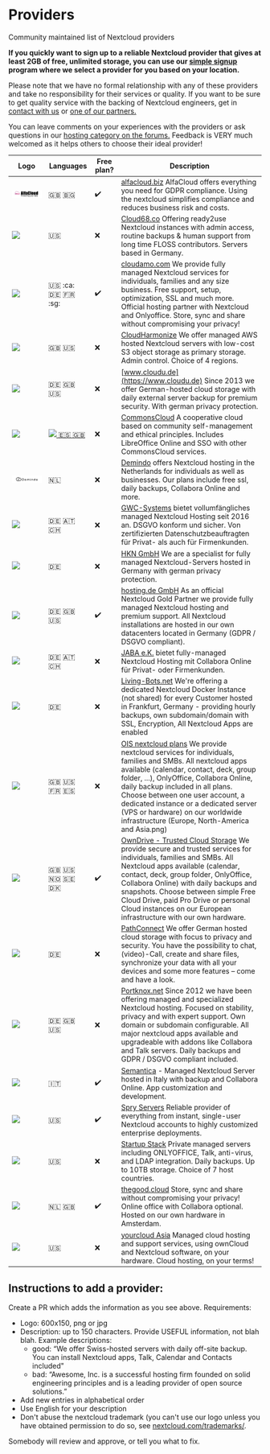 # Providers

Community maintained list of Nextcloud providers

**If you quickly want to sign up to a reliable Nextcloud provider that gives at least 2GB of free, unlimited storage, you can use our [simple signup](https://nextcloud.com/signup/) program where we select a provider for you based on your location.**

Please note that we have no formal relationship with any of these providers and take no responsibility for their services or quality. If you want to be sure to get quality service with the backing of Nextcloud engineers, get in [contact with us](https://nextcloud.com/enterprise/buy/) or [one of our partners.](https://nextcloud.com/partners/)

You can leave comments on your experiences with the providers or ask questions in our [hosting category on the forums.](https://help.nextcloud.com/c/hosting) Feedback is VERY much welcomed as it helps others to choose their ideal provider!

| Logo          | Languages     | Free plan?    | Description  |
| ------------- | ------------- | ------------- |------------- |
|<a href="https://www.alfacloud.biz"> ![](https://github.com/alfabg/providers/blob/master/logos/logo_transparent.png)</a> | :gb: :bulgaria: | ✔️ | [alfacloud.biz](https://www.alfacloud.biz) AlfaCloud offers everything you need for GDPR compliance. Using the nextcloud simplifies compliance and reduces business risk and costs. |
|<a href="https://cloud68.co"> ![](https://github.com/nextcloud/providers/raw/master/logos/Cloud68.co.png.png)</a> | :us: | ❌ | [Cloud68.co](https://cloud68.co) Offering ready2use Nextcloud instances with admin access, routine backups & human support from long time FLOSS contributors. Servers based in Germany. |
|<a href="https://cloudamo.com"> ![](https://github.com/nextcloud/providers/raw/master/logos/cloudamo.com.png.png)</a> | :us: :ca: :de: :fr: :sg:| ✔️ | [cloudamo.com](https://cloudamo.com) We provide fully managed Nextcloud services for individuals, families and any size business. Free support, setup, optimization, SSL and much more. Official hosting partner with Nextcloud and Onlyoffice. Store, sync and share without compromising your privacy! |
|<a href="https://cloudharmonize.com"> ![](https://github.com/nextcloud/providers/raw/master/logos/cloudharmonize.png.png)</a> | :uk: :us:| ❌ | [CloudHarmonize](https://cloudharmonize.com) We offer managed AWS hosted Nextcloud servers with low-cost S3 object storage as primary storage. Admin control. Choice of 4 regions. |
|<a href="https://www.cloudu.de"> ![](https://github.com/nextcloud/providers/raw/master/logos/www.cloudu.de.png.png)</a> | :de: :gb: :us: | ❌ | [www.cloudu.de](https://www.cloudu.de) Since 2013 we offer German-hosted cloud storage with daily external server backup for premium security. With german privacy protection. |
|<a href="https://commonscloud.coop"> ![](https://github.com/nextcloud/providers/raw/master/logos/commonscloud.png.png)</a> |<a href=""> ![](https://upload.wikimedia.org/wikipedia/commons/thumb/e/ef/Icona_bandera_Catalunya.png/16px-Icona_bandera_Catalunya.png) :es: :uk: | ❌ | [CommonsCloud](https://commonscloud.coop) A cooperative cloud based on community self-management and ethical principles. Includes LibreOffice Online and SSO with other CommonsCloud services. |
|<a href="https://demindo.com"> ![](https://github.com/nextcloud/providers/raw/master/logos/demindo.png)  | :netherlands: | ❌ | [Demindo](https://demindo.com) offers Nextcloud hosting in the Netherlands for individuals as well as businesses. Our plans include free ssl, daily backups, Collabora Online and more. |
|<a href="https://gwc-systems.de"> ![](https://github.com/nextcloud/providers/raw/master/logos/gwc_systems.png.png)</a> | :de: :austria: :switzerland: | ❌ | [GWC-Systems](https://gwc-systems.de) bietet vollumfängliches managed Nextcloud Hosting seit 2016 an. DSGVO konform und sicher. Von zertifizierten Datenschutzbeauftragten für Privat- als auch für Firmenkunden.  |
|<a href="https://www.hkn.de/nextcloud-server.php"> ![](https://github.com/nextcloud/providers/raw/master/logos/hkn.jpg.png)</a> | :de: | ❌ | [HKN GmbH](https://www.hkn.de/nextcloud-server.php) We are a specialist for fully managed Nextcloud-Servers hosted in Germany with german privacy protection. |
| <a href="https://hosting.de">![](logos/hosting.de.png.png)</a> | :de: :gb: :us: | ✔️ | [hosting.de GmbH](https://hosting.de) As an official Nextcloud Gold Partner we provide fully managed Nextcloud hosting and premium support. All Nextcloud installations are hosted in our own datacenters located in Germany (GDPR / DSGVO compliant). |
|<a href="https://www.jaba.hosting/nextcloud/"> ![](https://user-images.githubusercontent.com/9932751/77157559-e572b400-6aa1-11ea-99de-ed0e5b8210ac.jpg.png)</a> | :de: :austria: :switzerland: | ❌ | [JABA e.K.](https://www.jaba.hosting/nextcloud/) bietet fully-managed Nextcloud Hosting mit Collabora Online für Privat- oder Firmenkunden. |
|<a href="">  ![](logos/Living-bots.net.png.png)</a> | :de: | ❌ | [Living-Bots.net](https://living-bots.net) We're offering a dedicated Nextcloud Docker Instance (not shared) for every Customer hosted in Frankfurt, Germany - providing hourly backups, own subdomain/domain with SSL, Encryption, All Nextcloud Apps are enabled |
|<a href=""> ![](https://raw.githubusercontent.com/nextcloud/providers/master/logos/OpenITStore.png.png)</a> | :gb: :us: :fr: :es: | ❌ | [OIS nextcloud plans](https://openitstore.com/nextcloud/) We provide nextcloud services for individuals, families and SMBs. All nextcloud apps available (calendar, contact, deck, group folder, ...), OnlyOffice, Collabora Online, daily backup included in all plans. Choose between one user account, a dedicated instance or a dedicated server (VPS or hardware) on our worldwide infrastructure (Europe, North-America and Asia.png)</a> |
|<a href="https://owndrive.com/"> ![](https://raw.githubusercontent.com/nextcloud/providers/master/logos/OwnDrive.png.png)</a> | :gb: :us: :norway: :sweden: :denmark: | ✔️ | [OwnDrive - Trusted Cloud Storage](https://owndrive.com/) We provide secure and trusted services for individuals, families and SMBs. All Nextcloud apps available (calendar, contact, deck, group folder, OnlyOffice, Collabora Online) with daily backups and snapshots. Choose between simple Free Cloud Drive, paid Pro Drive or personal Cloud instances on our European infrastructure with our own hardware. |
|<a href="https://pathconnect.de"> ![](https://github.com/moritz76/PathConnect/blob/master/PathConnectLogo.png.png)</a> | :de: | ❌ | [PathConnect](https://pathconnect.de) We offer German hosted cloud storage with focus to privacy and security. You have the possibility to chat, (video)-Call, create and share files, synchronize your data with all your devices and some more features – come and have a look.|
|<a href="https://portknox.net"> ![](https://github.com/nextcloud/providers/raw/master/logos/portknox.png.png)</a> | :de: :gb: :us: | ❌ | [Portknox.net](https://portknox.net) Since 2012 we have been offering managed and specialized Nextcloud hosting. Focused on stability, privacy and with expert support. Own domain or subdomain configurable. All major nextcloud apps available and upgradeable with addons like Collabora and Talk servers. Daily backups and GDPR / DSGVO compliant included.|
|<a href="https://www.s7a.it/products_cloudsystem"> ![](https://github.com/nextcloud/providers/raw/master/logos/semantica.png.png)</a> | :it: | ✔️ | [Semantica](https://www.s7a.it/products_cloudsystem) - Managed Nextcloud Server hosted in Italy with backup and Collabora Online. App customization and development. |
|<a href="https://www.spryservers.net/nextcloud"> ![](https://github.com/nextcloud/providers/raw/master/logos/spryservers.png.png)</a> | :us: | ✔️ |[Spry Servers](https://www.spryservers.net/nextcloud) Reliable provider of everything from instant, single-user Nextcloud accounts to highly customized enterprise deployments. |
|<a href="https://startupstack.tech/"> ![](https://github.com/nextcloud/providers/raw/master/logos/startupstack.png.png)</a> | :us: | ❌ | [Startup Stack](https://startupstack.tech/) Private managed servers including ONLYOFFICE, Talk, anti-virus, and LDAP integration. Daily backups. Up to 10TB storage. Choice of 7 host countries. |
|<a href="https://thegood.cloud"> ![](https://raw.githubusercontent.com/nextcloud/providers/master/logos/thegoodcloud.png.png)</a> | :netherlands: :uk: | ✔️ | [thegood.cloud](https://thegood.cloud) Store, sync and share without compromising your privacy! Online office with Collabora optional. Hosted on our own hardware in Amsterdam. |
|<a href="https://yourcloud.asia/">  ![](logos/yourcloud-asia-banner-600x150-6.png.png)</a> | :us: | ❌ | [yourcloud Asia](https://yourcloud.asia/) Managed cloud hosting and support services, using ownCloud and Nextcloud software, on your hardware. Cloud hosting, on your terms! |


## Instructions to add a provider:

Create a PR which adds the information as you see above. Requirements:
* Logo: 600x150, png or jpg
* Description: up to 150 characters. Provide USEFUL information, not blah blah. Example descriptions:
    * good: “We offer Swiss-hosted servers with daily off-site backup. You can install Nextcloud apps, Talk, Calendar and Contacts included"
    * bad: “Awesome, Inc. is a successful hosting firm founded on solid engineering principles and is a leading provider of open source solutions.”
* Add new entries in alphabetical order
* Use English for your description
* Don't abuse the nextcloud trademark (you can't use our logo unless you have obtained permission to do so, see [nextcloud.com/trademarks/](https://nextcloud.com/trademarks/).

Somebody will review and approve, or tell you what to fix.
